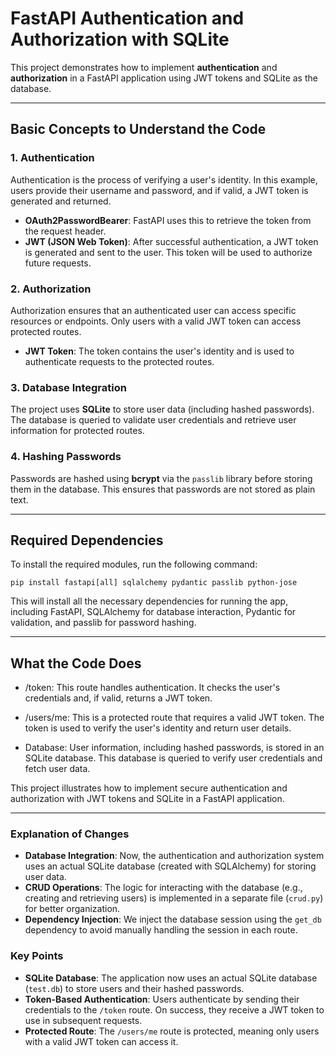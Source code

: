 # FastAPI Authentication and Authorization with SQLite

This project demonstrates how to implement **authentication** and **authorization** in a FastAPI application using JWT tokens and SQLite as the database.

---

## **Basic Concepts to Understand the Code**

### **1. Authentication**
Authentication is the process of verifying a user's identity. In this example, users provide their username and password, and if valid, a JWT token is generated and returned.

- **OAuth2PasswordBearer**: FastAPI uses this to retrieve the token from the request header.
- **JWT (JSON Web Token)**: After successful authentication, a JWT token is generated and sent to the user. This token will be used to authorize future requests.

### **2. Authorization**
Authorization ensures that an authenticated user can access specific resources or endpoints. Only users with a valid JWT token can access protected routes.

- **JWT Token**: The token contains the user's identity and is used to authenticate requests to the protected routes.
  
### **3. Database Integration**
The project uses **SQLite** to store user data (including hashed passwords). The database is queried to validate user credentials and retrieve user information for protected routes.

### **4. Hashing Passwords**
Passwords are hashed using **bcrypt** via the `passlib` library before storing them in the database. This ensures that passwords are not stored as plain text.

---

## **Required Dependencies**

To install the required modules, run the following command:

```pip install fastapi[all] sqlalchemy pydantic passlib python-jose```

This will install all the necessary dependencies for running the app, including FastAPI, SQLAlchemy for database interaction, Pydantic for validation, and passlib for password hashing.

---

## **What the Code Does**
- /token: This route handles authentication. It checks the user's credentials and, if valid, returns a JWT token.

- /users/me: This is a protected route that requires a valid JWT token. The token is used to verify the user's identity and return user details.

- Database: User information, including hashed passwords, is stored in an SQLite database. This database is queried to verify user credentials and fetch user data.

This project illustrates how to implement secure authentication and authorization with JWT tokens and SQLite in a FastAPI application.


---

### **Explanation of Changes**
- **Database Integration**: Now, the authentication and authorization system uses an actual SQLite database (created with SQLAlchemy) for storing user data.
- **CRUD Operations**: The logic for interacting with the database (e.g., creating and retrieving users) is implemented in a separate file (`crud.py`) for better organization.
- **Dependency Injection**: We inject the database session using the `get_db` dependency to avoid manually handling the session in each route.

### **Key Points**
- **SQLite Database**: The application now uses an actual SQLite database (`test.db`) to store users and their hashed passwords.
- **Token-Based Authentication**: Users authenticate by sending their credentials to the `/token` route. On success, they receive a JWT token to use in subsequent requests.
- **Protected Route**: The `/users/me` route is protected, meaning only users with a valid JWT token can access it.
